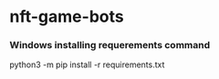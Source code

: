 # nft-game-bots

### Windows installing requerements command
python3 -m pip install -r requirements.txt